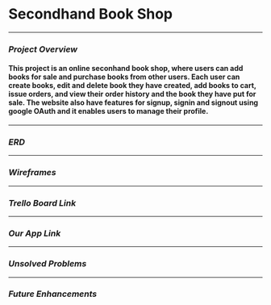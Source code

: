 # **Secondhand Book Shop**

---

### _Project Overview_

#### This project is an online seconhand book shop, where users can add books for sale and purchase books from other users. Each user can create books, edit and delete book they have created, add books to cart, issue orders, and view their order history and the book they have put for sale. The website also have features for signup, signin and signout using google OAuth and it enables users to manage their profile.

---

### _ERD_

---

### _Wireframes_

---

### _Trello Board Link_

---

### _Our App Link_

---

### _Unsolved Problems_

---

### _Future Enhancements_

